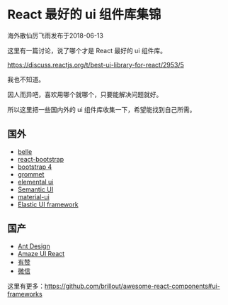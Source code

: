 # React 最好的 ui 组件库集锦

海外散仙厉飞雨发布于2018-06-13

这里有一篇讨论，说了哪个才是 React 最好的 ui 组件库。

<https://discuss.reactjs.org/t/best-ui-library-for-react/2953/5>

我也不知道。

因人而异吧，喜欢用哪个就哪个，只要能解决问题就好。

所以这里把一些国内外的 ui 组件库收集一下，希望能找到自己所需。

## 国外

- [belle](http://nikgraf.github.io/belle/#/?_k=0ujyyl)
- [react-bootstrap](https://react-bootstrap.github.io/)
- [bootstrap 4](https://reactstrap.github.io/)
- [grommet](http://grommet.io/)
- [elemental ui](http://elemental-ui.com/)
- [Semantic UI](https://github.com/Semantic-Org/Semantic-UI-React)
- [material-ui](http://www.material-ui.com/#/)
- [Elastic UI framework](https://elastic.github.io/eui/#/)

## 国产

- [Ant Design](https://ant.design/index-cn)
- [Amaze UI React](http://amazeui.org/react/)
- [有赞](https://www.youzanyun.com/zanui)
- [微信](https://github.com/weui/react-weui)

这里有更多：<https://github.com/brillout/awesome-react-components#ui-frameworks>